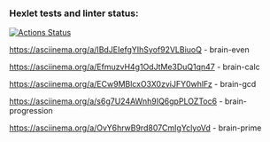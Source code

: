 ### Hexlet tests and linter status:

[![Actions Status](https://github.com/sapapck/frontend-project-44/workflows/hexlet-check/badge.svg)](https://github.com/sapapck/frontend-project-44/actions)

 https://asciinema.org/a/IBdJEIefgYIhSyof92VLBiuoQ - brain-even

 https://asciinema.org/a/EfmuzvH4g1OdJtMe3DuQ1qn47 - brain-calc

 https://asciinema.org/a/ECw9MBlcxO3X0zviJFY0whlFz - brain-gcd

 https://asciinema.org/a/s6g7U24AWnh9IQ6gpPLOZToc6 - brain-progression

  https://asciinema.org/a/OvY6hrwB9rd807CmIgYclyoVd - brain-prime